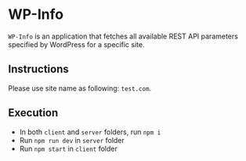 # WP-Info

`WP-Info` is an application that fetches all available REST API parameters specified by WordPress for a specific site.

## Instructions

Please use site name as following: `test.com`.

## Execution

- In both `client` and `server` folders, run `npm i`
- Run `npm run dev` in `server` folder
- Run `npm start` in `client` folder
